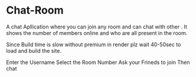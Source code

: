 # Chat-Room
A chat Apllication where you can join any room and can chat with other . It shows the number of members online and who are all present in the room.

Since Build time is slow without premium in render plz wait 40-50sec to load and build the site.

Enter the Username 
Select the Room Number
Ask your Frineds to join
Then chat
